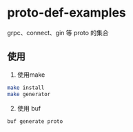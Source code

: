 # proto-def-examples

grpc、connect、gin 等 proto 的集合

## 使用

1. 使用make
```sh
make install
make generator
```

2. 使用 buf
```
buf generate proto
```
